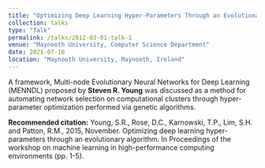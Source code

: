 ```yaml
---
title: "Optimizing Deep Learning Hyper-Parameters Through an Evolutionary Algorithm"
collection: talks
type: "Talk"
permalink: /talks/2012-03-01-talk-1
venue: "Maynooth University, Computer Science Department"
date: 2021-07-10
location: "Maynooth University, Maynooth, Ireland"
---
```


A framework, Multi-node Evolutionary Neural Networks for Deep Learning (MENNDL) proposed by **Steven R. Young** was discussed as a method for automating network selection on computational clusters through hyper-parameter optimization performed via genetic algorithms. 

**Recommended citation:** Young, S.R., Rose, D.C., Karnowski, T.P., Lim, S.H. and Patton, R.M., 2015, November. Optimizing deep learning hyper-parameters through an evolutionary algorithm. In Proceedings of the workshop on machine learning in high-performance computing environments (pp. 1-5).

